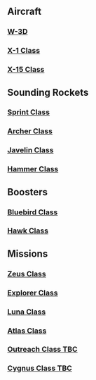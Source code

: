 ## Aircraft
### [W-3D](https://github.com/pike82/KSP-V1.12.3-RP-1/wiki/W-3D)
### [X-1 Class](https://github.com/pike82/KSP-V1.10.1-RP-1/wiki/X-1)
### [X-15 Class](https://github.com/pike82/KSP-V1.10.1-RP-1/wiki/X-15)

## Sounding Rockets
### [Sprint Class](https://github.com/pike82/KSP-V1.10.1-RP-1/wiki/Sprint-Class)
### [Archer Class](https://github.com/pike82/KSP-V1.10.1-RP-1/wiki/Archer-Class)
### [Javelin Class](https://github.com/pike82/KSP-V1.10.1-RP-1/wiki/Javelin-Class)
### [Hammer Class](https://github.com/pike82/KSP-V1.10.1-RP-1/wiki/Hammer-Class)

## Boosters

### [Bluebird Class](https://github.com/pike82/KSP-V1.10.1-RP-1/wiki/Bluebird-Class)
### [Hawk Class](https://github.com/pike82/KSP-V1.10.1-RP-1/wiki/Hawk-Class)

## Missions
### [Zeus Class](https://github.com/pike82/KSP-V1.10.1-RP-1/wiki/Zeus-Class)
### [Explorer Class](https://github.com/pike82/KSP-V1.10.1-RP-1/wiki/Explorer-Class)
### [Luna Class](https://github.com/pike82/KSP-V1.10.1-RP-1/wiki/Luna-Class)
### [Atlas Class](https://github.com/pike82/KSP-V1.10.1-RP-1/wiki/Atlas-Class)
### [Outreach Class TBC](https://github.com/pike82/KSP-V1.3.1-RP-1/wiki/Outreach-Class)
### [Cygnus Class TBC](https://github.com/pike82/KSP-V1.3.1-RP-1/wiki/Cygnus-Class)
